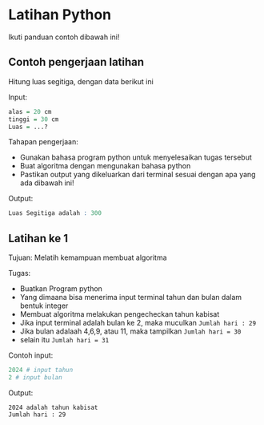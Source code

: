 # Latihan Python 

Ikuti panduan contoh dibawah ini!

## Contoh pengerjaan latihan 

Hitung luas segitiga, dengan data berikut ini

Input:
```r
alas = 20 cm
tinggi = 30 cm 
Luas = ...?
```

Tahapan pengerjaan:
- Gunakan bahasa program python untuk menyelesaikan tugas tersebut
- Buat algoritma dengan mengunakan bahasa python
- Pastikan output yang dikeluarkan dari terminal sesuai dengan apa yang ada dibawah ini!

Output:
```r
Luas Segitiga adalah : 300
```

## Latihan ke 1

Tujuan: Melatih kemampuan  membuat algoritma

Tugas:
- Buatkan Program python
- Yang dimaana bisa menerima input terminal tahun dan bulan dalam bentuk integer
- Membuat algoritma melakukan pengecheckan tahun kabisat
- Jika input terminal adalah bulan ke 2, maka muculkan `Jumlah hari : 29`
- Jika bulan adalaah 4,6,9, atau 11, maka tampilkan `Jumlah hari = 30`
- selain itu `Jumlah hari = 31`

Contoh input:
```r
2024 # input tahun
2 # input bulan
```

Output:
```
2024 adalah tahun kabisat
Jumlah hari : 29
```
